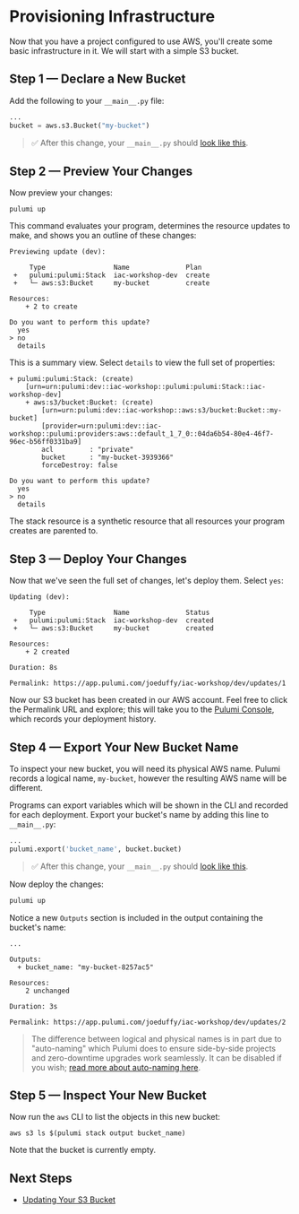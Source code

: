 # Provisioning Infrastructure

Now that you have a project configured to use AWS, you'll create some basic infrastructure in it. We will start with a simple S3 bucket.

## Step 1 &mdash; Declare a New Bucket

Add the following to your `__main__.py` file:

```python
...
bucket = aws.s3.Bucket("my-bucket")
```

> :white_check_mark: After this change, your `__main__.py` should [look like this](./code/03-provisioning-infrastructure/step1.py).

## Step 2 &mdash; Preview Your Changes

Now preview your changes:

```
pulumi up
```

This command evaluates your program, determines the resource updates to make, and shows you an outline of these changes:

```
Previewing update (dev):

     Type                 Name              Plan
 +   pulumi:pulumi:Stack  iac-workshop-dev  create
 +   └─ aws:s3:Bucket     my-bucket         create

Resources:
    + 2 to create

Do you want to perform this update?
  yes
> no
  details
```

This is a summary view. Select `details` to view the full set of properties:

```
+ pulumi:pulumi:Stack: (create)
    [urn=urn:pulumi:dev::iac-workshop::pulumi:pulumi:Stack::iac-workshop-dev]
    + aws:s3/bucket:Bucket: (create)
        [urn=urn:pulumi:dev::iac-workshop::aws:s3/bucket:Bucket::my-bucket]
        [provider=urn:pulumi:dev::iac-workshop::pulumi:providers:aws::default_1_7_0::04da6b54-80e4-46f7-96ec-b56ff0331ba9]
        acl         : "private"
        bucket      : "my-bucket-3939366"
        forceDestroy: false

Do you want to perform this update?
  yes
> no
  details
```

The stack resource is a synthetic resource that all resources your program creates are parented to.

## Step 3 &mdash; Deploy Your Changes

Now that we've seen the full set of changes, let's deploy them. Select `yes`:

```
Updating (dev):

     Type                 Name              Status
 +   pulumi:pulumi:Stack  iac-workshop-dev  created
 +   └─ aws:s3:Bucket     my-bucket         created

Resources:
    + 2 created

Duration: 8s

Permalink: https://app.pulumi.com/joeduffy/iac-workshop/dev/updates/1
```

Now our S3 bucket has been created in our AWS account. Feel free to click the Permalink URL and explore; this will take you to the [Pulumi Console](https://www.pulumi.com/docs/intro/console/), which records your deployment history.

## Step 4 &mdash; Export Your New Bucket Name

To inspect your new bucket, you will need its physical AWS name. Pulumi records a logical name, `my-bucket`, however the resulting AWS name will be different.

Programs can export variables which will be shown in the CLI and recorded for each deployment. Export your bucket's name by adding this line to `__main__.py`:

```python
...
pulumi.export('bucket_name', bucket.bucket)
```

> :white_check_mark: After this change, your `__main__.py` should [look like this](./code/03-provisioning-infrastructure/step4.py).

Now deploy the changes:

```bash
pulumi up
```

Notice a new `Outputs` section is included in the output containing the bucket's name:

```
...

Outputs:
  + bucket_name: "my-bucket-8257ac5"

Resources:
    2 unchanged

Duration: 3s

Permalink: https://app.pulumi.com/joeduffy/iac-workshop/dev/updates/2
```

> The difference between logical and physical names is in part due to "auto-naming" which Pulumi does to ensure side-by-side projects and zero-downtime upgrades work seamlessly. It can be disabled if you wish; [read more about auto-naming here](https://www.pulumi.com/docs/intro/concepts/programming-model/#autonaming).

## Step 5 &mdash; Inspect Your New Bucket

Now run the `aws` CLI to list the objects in this new bucket:

```
aws s3 ls $(pulumi stack output bucket_name)
```

Note that the bucket is currently empty.

## Next Steps

* [Updating Your S3 Bucket](./04-updating-your-infrastructure.md)

